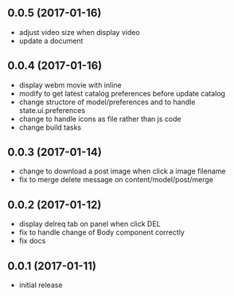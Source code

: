 ## 0.0.5 (2017-01-16)
* adjust video size when display video
* update a document

## 0.0.4 (2017-01-16)

* display webm movie with inline
* modify to get latest catalog preferences before update catalog
* change structore of model/preferences and to handle state.ui.preferences
* change to handle icons as file rather than js code
* change build tasks

## 0.0.3 (2017-01-14)

* change to download a post image when click a image filename
* fix to merge delete message on content/model/post/merge

## 0.0.2 (2017-01-12)

* display delreq tab on panel when click DEL
* fix to handle change of Body component correctly
* fix docs

## 0.0.1 (2017-01-11)

* initial release
